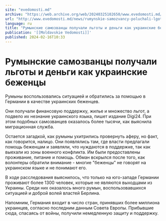 ```yaml
---
site: "evedomosti.md"
archive: "https://web.archive.org/web/20240325102650/www.evedomosti.md/news/rumynskie-samozvancy-poluchali-lgoty-i-dengi-kak-ukrainskie"
url: "http://www.evedomosti.md/news/rumynskie-samozvancy-poluchali-lgoty-i-dengi-kak-ukrainskie"
language: ru
title: "Румынские самозванцы получали льготы и деньги как украинские беженцы"
publication: '[[Moldavskie Vedomosti]]'
published: 2024-02-16T10:33
---
```


# Румынские самозванцы получали льготы и деньги как украинские беженцы

Румыны воспользовались ситуацией и обратились за помощью в Германии в качестве украинских беженцев.

Они получали финансовую поддержку, жилье и множество льгот, а подвело их незнание украинского языка, пишет издание Digi24. При этом подобных самозванцев оказалось более тысячи, как выяснила миграционная служба.

Остается загадкой, как румыны ухитрились провернуть аферу, но факт, как говорится, налицо. Они появлялись там, где власти предлагали помощь беженцам и заявляли, что нуждаются в поддержке, так как выехали из зоны военного конфликта. Им были предоставлены проживание, питание и помощь. Обман вскрылся после того, как волонтеры обратили внимание - многие "беженцы" не говорят на украинском языке и не понимают его.

В ходе расследования выяснилось, что только на юго-западе Германии проживают более 1300 человек, которые не являются выходцами из Украины. Среди них оказалось много румын, воспользовавшихся ситуацией и доброй волей властей Берлина.

Напомним, Германия входит в число стран, принявших более миллиона украинцев, согласно последним данным Совета Европы. Прибывшие сюда, спасаясь от войны, получили немедленную защиту и поддержку.